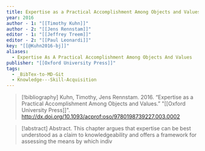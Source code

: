 ```yaml
---
title: Expertise as a Practical Accomplishment Among Objects and Values
year: 2016
author - 1: "[[Timothy Kuhn]]"
author - 2: "[[Jens Rennstam]]"
editor - 1: "[[Jeffrey Treem]]"
editor - 2: "[[Paul Leonardi]]"
key: "[[@Kuhn2016-bj]]"
aliases:
  - Expertise As A Practical Accomplishment Among Objects And Values
publisher: "[[Oxford University Press]]"
tags:
  - _BibTex-to-MD-Git
  - Knowledge---Skill-Acquisition
---
```


> [!bibliography]
> Kuhn, Timothy, Jens Rennstam. 2016. “Expertise as a Practical Accomplishment Among Objects and Values.” "[[Oxford University Press]]". http://dx.doi.org/10.1093/acprof:oso/9780198739227.003.0002

> [!abstract]
> Abstract. This chapter argues that expertise can be best understood as a claim to knowledgeability and offers a framework for assessing the means by which indiv